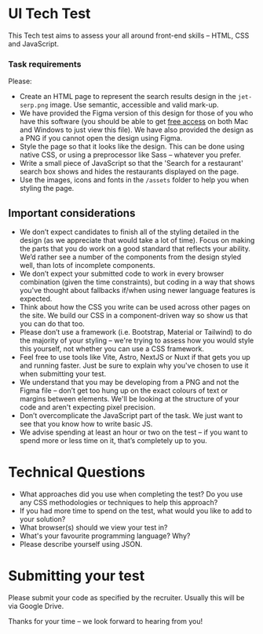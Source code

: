UI Tech Test
============

This Tech test aims to assess your all around front-end skills – HTML, CSS and JavaScript.

### Task requirements

Please:

* Create an HTML page to represent the search results design in the `jet-serp.png` image. Use semantic, accessible and valid mark-up.
* We have provided the Figma version of this design for those of you who have this software (you should be able to get [free access](https://www.figma.com/downloads/) on both Mac and Windows to just view this file).  We have also provided the design as a PNG if you cannot open the design using Figma.
* Style the page so that it looks like the design.  This can be done using native CSS, or using a preprocessor like Sass – whatever you prefer.
* Write a small piece of JavaScript so that the 'Search for a restaurant' search box shows and hides the restaurants displayed on the page.
* Use the images, icons and fonts in the `/assets` folder to help you when styling the page.


## Important considerations

* We don’t expect candidates to finish all of the styling detailed in the design (as we appreciate that would take a lot of time).  Focus on making the parts that you do work on a good standard that reflects your ability.  We’d rather see a number of the components from the design styled well, than lots of incomplete components.
* We don’t expect your submitted code to work in every browser combination (given the time constraints), but coding in a way that shows you've thought about fallbacks if/when using newer language features is expected.
* Think about how the CSS you write can be used across other pages on the site.  We build our CSS in a component-driven way so show us that you can do that too.
* Please don’t use a framework (i.e. Bootstrap, Material or Tailwind) to do the majority of your styling – we're trying to assess how you would style this yourself, not whether you can use a CSS framework.
* Feel free to use tools like Vite, Astro, NextJS or Nuxt if that gets you up and running faster. Just be sure to explain why you've chosen to use it when submitting your test.
* We understand that you may be developing from a PNG and not the Figma file – don’t get too hung up on the exact colours of text or margins between elements. We'll be looking at the structure of your code and aren't expecting pixel precision.
* Don’t overcomplicate the JavaScript part of the task.  We just want to see that you know how to write basic JS.
* We advise spending at least an hour or two on the test – if you want to spend more or less time on it, that’s completely up to you.


# Technical Questions

* What approaches did you use when completing the test?  Do you use any CSS methodologies or techniques to help this approach?
* If you had more time to spend on the test, what would you like to add to your solution?
* What browser(s) should we view your test in?
* What's your favourite programming language? Why?
* Please describe yourself using JSON.


# Submitting your test

Please submit your code as specified by the recruiter. Usually this will be via Google Drive.

Thanks for your time – we look forward to hearing from you!